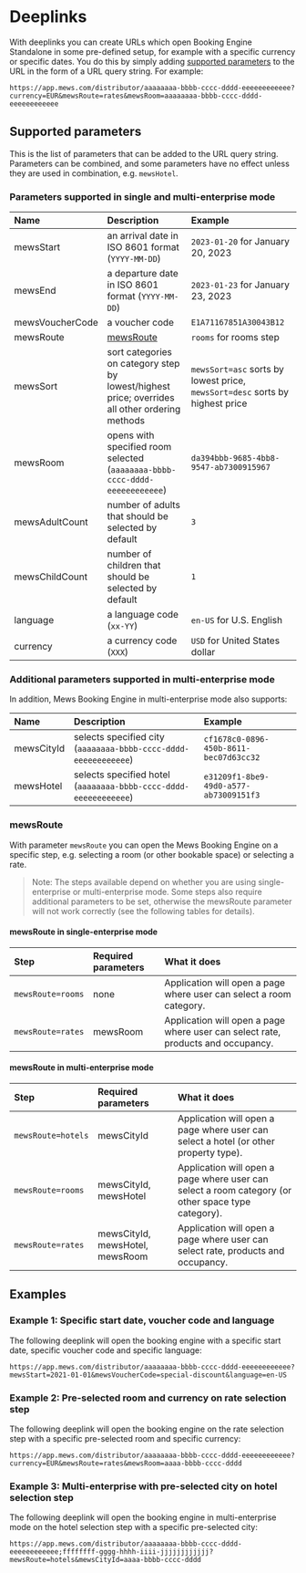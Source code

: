 # Deeplinks

With deeplinks you can create URLs which open Booking Engine Standalone in some pre-defined setup, for example with a specific currency or specific dates. 
You do this by simply adding [supported parameters](#supported-parameters) to the URL in the form of a URL query string. For example:

```text
https://app.mews.com/distributor/aaaaaaaa-bbbb-cccc-dddd-eeeeeeeeeeee?currency=EUR&mewsRoute=rates&mewsRoom=aaaaaaaa-bbbb-cccc-dddd-eeeeeeeeeeee
```

## Supported parameters 

This is the list of parameters that can be added to the URL query string. Parameters can be combined, and some parameters have no effect unless they are used in combination, e.g. `mewsHotel`.

### Parameters supported in single and multi-enterprise mode

| Name            | Description                                                                                     | Example                                                                      |
|:----------------|:------------------------------------------------------------------------------------------------|:-----------------------------------------------------------------------------|
| mewsStart       | an arrival date in ISO 8601 format \(`YYYY-MM-DD`\)                                             | `2023-01-20` for January 20, 2023                                            |
| mewsEnd         | a departure date in ISO 8601 format \(`YYYY-MM-DD`\)                                            | `2023-01-23` for January 23, 2023                                            |
| mewsVoucherCode | a voucher code                                                                                  | `E1A71167851A30043B12`                                                       |
| mewsRoute       | [mewsRoute](#mewsroute)                                                                         | `rooms` for rooms step                                                       |
| mewsSort        | sort categories on category step by lowest/highest price; overrides all other ordering methods  | `mewsSort=asc` sorts by lowest price, `mewsSort=desc` sorts by highest price |
| mewsRoom        | opens with specified room selected \(`aaaaaaaa-bbbb-cccc-dddd-eeeeeeeeeeee`\)                   | `da394bbb-9685-4bb8-9547-ab7300915967`                                       |
| mewsAdultCount  | number of adults that should be selected by default                                             | `3`                                                                          |
| mewsChildCount  | number of children that should be selected by default                                           | `1`                                                                          |
| language        | a language code \(`xx-YY`\)                                                                     | `en-US` for U.S. English                                                     |
| currency        | a currency code \(`XXX`\)                                                                       | `USD` for United States dollar                                               |

### Additional parameters supported in multi-enterprise mode

In addition, Mews Booking Engine in multi-enterprise mode also supports:

| Name | Description | Example |
| :--- | :--- | :--- |
| mewsCityId | selects specified city \(`aaaaaaaa-bbbb-cccc-dddd-eeeeeeeeeeee`\) | `cf1678c0-0896-450b-8611-bec07d63cc32` |
| mewsHotel | selects specified hotel \(`aaaaaaaa-bbbb-cccc-dddd-eeeeeeeeeeee`\) | `e31209f1-8be9-49d0-a577-ab73009151f3` |

### mewsRoute

With parameter `mewsRoute` you can open the Mews Booking Engine on a specific step, e.g. selecting a room (or other bookable space) or selecting a rate.

> Note: The steps available depend on whether you are using single-enterprise or multi-enterprise mode.
> Some steps also require additional parameters to be set, otherwise the mewsRoute parameter will not work correctly (see the following tables for details).

#### mewsRoute in single-enterprise mode

| Step | Required parameters | What it does |
| :--- | :--- | :--- |
| `mewsRoute=rooms` | none | Application will open a page where user can select a room category. |
| `mewsRoute=rates` | mewsRoom | Application will open a page where user can select rate, products and occupancy. |

#### mewsRoute in multi-enterprise mode

| Step | Required parameters | What it does |
| :--- | :--- | :--- |
| `mewsRoute=hotels` | mewsCityId | Application will open a page where user can select a hotel (or other property type). |
| `mewsRoute=rooms` | mewsCityId, mewsHotel | Application will open a page where user can select a room category (or other space type category). |
| `mewsRoute=rates` | mewsCityId, mewsHotel, mewsRoom | Application will open a page where user can select rate, products and occupancy. |

## Examples

### Example 1: Specific start date, voucher code and language

The following deeplink will open the booking engine with a specific start date, specific voucher code and specific language:

```text
https://app.mews.com/distributor/aaaaaaaa-bbbb-cccc-dddd-eeeeeeeeeeee?mewsStart=2021-01-01&mewsVoucherCode=special-discount&language=en-US
```

### Example 2: Pre-selected room and currency on rate selection step

The following deeplink will open the booking engine on the rate selection step with a specific pre-selected room and specific currency:

```text
https://app.mews.com/distributor/aaaaaaaa-bbbb-cccc-dddd-eeeeeeeeeeee?currency=EUR&mewsRoute=rates&mewsRoom=aaaa-bbbb-cccc-dddd
```

### Example 3: Multi-enterprise with pre-selected city on hotel selection step

The following deeplink will open the booking engine in multi-enterprise mode on the hotel selection step with a specific pre-selected city:

```text
https://app.mews.com/distributor/aaaaaaaa-bbbb-cccc-dddd-eeeeeeeeeeee;ffffffff-gggg-hhhh-iiii-jjjjjjjjjjjj?mewsRoute=hotels&mewsCityId=aaaa-bbbb-cccc-dddd
```

